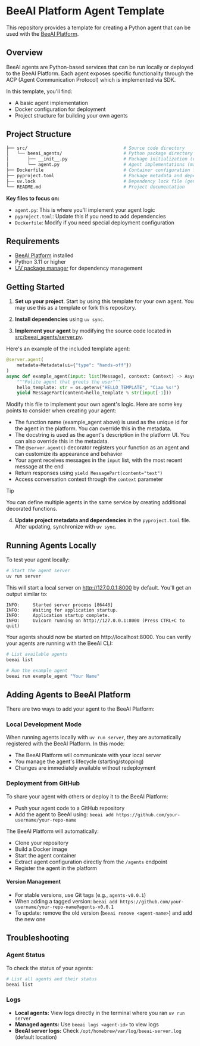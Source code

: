 # BeeAI Platform Agent Template

This repository provides a template for creating a Python agent that can be used with the [BeeAI Platform](https://docs.beeai.dev).

## Overview

BeeAI agents are Python-based services that can be run locally or deployed to the BeeAI Platform. Each agent exposes specific functionality through the ACP (Agent Communication Protocol) which is implemented via SDK.

In this template, you'll find:
- A basic agent implementation
- Docker configuration for deployment
- Project structure for building your own agents

## Project Structure

```sh
├── src/                                    # Source code directory
│   └── beeai_agents/                       # Python package directory
│       ├── __init__.py                     # Package initialization (empty)
│       └── agent.py                        # Agent implementations (main file you'll modify)
├── Dockerfile                              # Container configuration for deployment
├── pyproject.toml                          # Package metadata and dependencies
├── uv.lock                                 # Dependency lock file (generated by UV)
└── README.md                               # Project documentation
```

**Key files to focus on:**

- `agent.py`: This is where you'll implement your agent logic
- `pyproject.toml`: Update this if you need to add dependencies
- `Dockerfile`: Modify if you need special deployment configuration

## Requirements

- [BeeAI Platform](https://docs.beeai.dev/introduction/quickstart) installed
- Python 3.11 or higher
- [UV package manager](https://docs.astral.sh/uv/) for dependency management

## Getting Started

1. **Set up your project**. Start by using this template for your own agent. You may use this as a template or fork this repository.

2. **Install dependencies** using `uv sync`.

3. **Implement your agent** by modifying the source code located in [src/beeai_agents/server.py](src/beeai_agents/agent.py).

Here's an example of the included template agent:

```py
@server.agent(
    metadata=Metadata(ui={"type": "hands-off"})
)
async def example_agent(input: list[Message], context: Context) -> AsyncGenerator[RunYield, RunYieldResume]:
    """Polite agent that greets the user"""
    hello_template: str = os.getenv("HELLO_TEMPLATE", "Ciao %s!")
    yield MessagePart(content=hello_template % str(input[-1]))
```

Modify this file to implement your own agent's logic. Here are some key points to consider when creating your agent:
- The function name (example_agent above) is used as the unique id for the agent in the platform. You can override this in the metadata.
- The docstring is used as the agent's description in the platform UI. You can also override this in the metadata.
- The `@server.agent()` decorator registers your function as an agent and can customize its appearance and behavior
- Your agent receives messages in the `input` list, with the most recent message at the end
- Return responses using `yield MessagePart(content="text")`
- Access conversation context through the `context` parameter

> [!TIP]
> You can define multiple agents in the same service by creating additional decorated functions.

4. **Update project metadata and dependencies** in the `pyproject.toml` file. After updating, synchronize with `uv sync`.

## Running Agents Locally

To test your agent locally:

```sh
# Start the agent server
uv run server
```

This will start a local server on http://127.0.0.1:8000 by default. You'll get an output similar to:

```
INFO:     Started server process [86448]
INFO:     Waiting for application startup.
INFO:     Application startup complete.
INFO:     Uvicorn running on http://127.0.0.1:8000 (Press CTRL+C to quit)
```

Your agents should now be started on http://localhost:8000. You can verify your agents are running with the BeeAI CLI:

```sh
# List available agents
beeai list

# Run the example agent
beeai run example_agent "Your Name"
```

## Adding Agents to BeeAI Platform

There are two ways to add your agent to the BeeAI Platform:

### Local Development Mode

When running agents locally with `uv run server`, they are automatically registered with the BeeAI Platform. In this mode:
- The BeeAI Platform will communicate with your local server
- You manage the agent's lifecycle (starting/stopping)
- Changes are immediately available without redeployment

### Deployment from GitHub

To share your agent with others or deploy it to the BeeAI Platform:

- Push your agent code to a GitHub repository
- Add the agent to BeeAI using: `beeai add https://github.com/your-username/your-repo-name`

The BeeAI Platform will automatically:
- Clone your repository
- Build a Docker image
- Start the agent container
- Extract agent configuration directly from the `/agents` endpoint
- Register the agent in the platform

#### Version Management

- For stable versions, use Git tags (e.g., `agents-v0.0.1`)
- When adding a tagged version: `beeai add https://github.com/your-username/your-repo-name@agents-v0.0.1`
- To update: remove the old version (`beeai remove <agent-name>`) and add the new one

## Troubleshooting

### Agent Status

To check the status of your agents:

```sh
# List all agents and their status
beeai list
```

### Logs

- **Local agents:** View logs directly in the terminal where you ran `uv run server`
- **Managed agents:** Use `beeai logs <agent-id>` to view logs
- **BeeAI server logs:** Check `/opt/homebrew/var/log/beeai-server.log` (default location)
